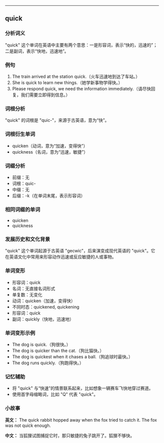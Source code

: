 
---------------
## quick
### 分析词义
"quick" 这个单词在英语中主要有两个意思：一是形容词，表示“快的，迅速的”；二是副词，表示“快地，迅速地”。

### 例句
1. The train arrived at the station quick.（火车迅速地到达了车站。）
2. She is quick to learn new things.（她学新事物学得快。）
3. Please respond quick, we need the information immediately.（请尽快回复，我们需要立即得到信息。）

### 词根分析
"quick" 的词根是 "quic-"，来源于古英语，意为“快”。

### 词根衍生单词
- quicken（动词，意为“加速，变得快”）
- quickness（名词，意为“迅速，敏捷”）

### 词缀分析
- 前缀：无
- 词根：quic-
- 中缀：无
- 后缀：-k（在单词末尾，表示形容词）

### 相同词缀的单词
- quicken
- quickness

### 发展历史和文化背景
"quick" 这个单词起源于古英语 "gecwic"，后来演变成现代英语的 "quick"。它在英语文化中常用来形容动作迅速或反应敏捷的人或事物。

### 单词变形
- 形容词：quick
- 名词：无直接名词形式
- 单复数：无变化
- 动词：quicken（加速，变得快）
- 不同时态：quickened, quickening
- 形容词：quick
- 副词：quickly（快地，迅速地）

### 单词变形示例
- The dog is quick.（狗很快。）
- The dog is quicker than the cat.（狗比猫快。）
- The dog is quickest when it chases a ball.（狗追球时最快。）
- The dog runs quickly.（狗跑得快。）

### 记忆辅助
- 将 "quick" 与“快速”的情景联系起来，比如想象一辆赛车飞快地穿过赛道。
- 使用首字母缩略词，比如 "Q" 代表 "quick"。

### 小故事
**英文：** The quick rabbit hopped away when the fox tried to catch it. The fox was not quick enough.

**中文：** 当狐狸试图捕捉它时，那只敏捷的兔子跳开了。狐狸不够快。

